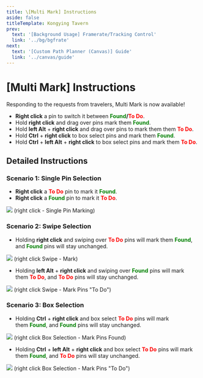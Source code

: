 ```yaml
---
title: \[Multi Mark] Instructions
aside: false
titleTemplate: Kongying Tavern
prev:
  text: '[Background Usage] Framerate/Tracking Control'
  link: '../bg/bgfrate'
next:
  text: '[Custom Path Planner (Canvas)] Guide'
  link: '../canvas/guide'
---
```


[原文：【批量选择】使用说明]: (https://support.qq.com/products/321980/faqs/97187)

# [Multi Mark] Instructions

Responding to the requests from travelers, Multi Mark is now available!

- **Right click** a pin to switch it between <b><span style="color: green">Found</span>/<span style="color: red">To Do</span></b>.
- Hold **right click** and drag over pins mark them <b><span style="color: green">Found</span></b>.
- Hold **left Alt** + **right click** and drag over pins to mark them them <b><span style="color: red">To Do</span></b>.
- Hold **Ctrl** + **right click** to box select pins and mark them <b><span style="color: green">Found</span></b>.
- Hold **Ctrl** + **left Alt** + **right click** to box select pins and mark them <b><span style="color: red">To Do</span></b>.

## **Detailed Instructions**

### **Scenario 1: Single Pin Selection**

- **Right click** a <b><span style="color: red">To Do</span></b> pin to mark it <b><span style="color: green">Found</span></b>.
- **Right click** a <b><span style="color: green">Found</span></b> pin to mark it <b><span style="color: red">To Do</span></b>.

![](https://assets.yuanshen.site/docs/ja/manual/1.gif)
(right click - Single Pin Marking)

### **Scenario 2: Swipe Selection**

- Holding **right click** and swiping over <b><span style="color: red">To Do</span></b> pins will mark them <b><span style="color: green">Found</span></b>, and <b><span style="color: green">Found</span></b> pins will stay unchanged.

![](https://assets.yuanshen.site/docs/ja/manual/2.gif)
(right click Swipe - Mark)

- Holding **left Alt** + **right click** and swiping over <b><span style="color: green">Found</span></b> pins will mark them <b><span style="color: red">To Do</span></b>, and <b><span style="color: red">To Do</span></b> pins will stay unchanged.

![](https://assets.yuanshen.site/docs/ja/manual/3.gif)
(right click Swipe - Mark Pins "To Do")

### **Scenario 3: Box Selection**

- Holding **Ctrl** + **right click** and box select <b><span style="color: red">To Do</span></b> pins will mark them <b><span style="color: green">Found</span></b>, and <b><span style="color: green">Found</span></b> pins will stay unchanged.

![](https://assets.yuanshen.site/docs/ja/manual/4.gif)
(right click Box Selection - Mark Pins Found)

- Holding **Ctrl** + **left Alt** + **right click** and box select <b><span style="color: red">To Do</span></b> pins will mark them <b><span style="color: green">Found</span></b>, and <b><span style="color: red">To Do</span></b> pins will stay unchanged.

![](https://assets.yuanshen.site/docs/ja/manual/5.gif)
(right click Box Selection - Mark Pins "To Do")
